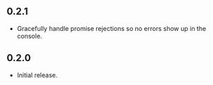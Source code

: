 ## 0.2.1
* Gracefully handle promise rejections so no errors show up in the console.

## 0.2.0
* Initial release.
